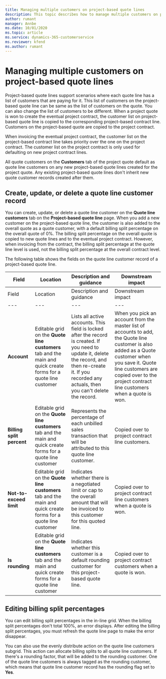 ```yaml
---
title: Managing multiple customers on project-based quote lines
description: This topic describes how to manage multiple customers on project-based quote lines.
author: rumant
manager: Annbe
ms.date: 10/01/2020
ms.topic: article
ms.service: dynamics-365-customerservice
ms.reviewer: kfend 
ms.author: rumant
---
```


# Managing multiple customers on project-based quote lines

Project-based quote lines support scenarios where each quote line has a list of customers that are paying for it. This list of customers on the project-based quote line can be same as the list of customers on the quote. You can also change the list of customers to be different. When a project quote is won to create the eventual project contract, the customer list on project-based quote line is copied to the corresponding project–based contract line. Customers on the project-based quote are copied to the project contract.

When invoicing the eventual project contract, the customer list on the project-based contract line takes priority over the one on the project contract. The customer list on the project contract is only used for defaulting on new project contract lines.

All quote customers on the **Customers** tab of the project quote default as quote line customers on any new project-based quote lines created for the project quote. Any existing project-based quote lines don't inherit new quote customer records created after them.

## Create, update, or delete a quote line customer record

You can create, update, or delete a quote line customer on the **Quote line customers** tab on the **Project-based quote line** page. When you add a new customer on the project-based quote line, the customer is also added to the overall quote as a quote customer, with a default billing split percentage on the overall quote of 0%. The billing split percentage on the overall quote is copied to new quote lines and to the eventual project contract. However, when invoicing from the contract, the billing split percentage at the quote line level is used, not the billing split percentage at the overall contract level. 

The following table shows the fields on the quote line customer record of a project-based quote line.

| Field | Location | Description and guidance | Downstream impact |
| --- | --- | --- | --- |
| Field | Location | Description and guidance | Downstream impact |
| --- | --- | --- | --- |
| **Account** | Editable grid on the **Quote line customers** tab and the main and quick create forms for a quote line customer | Lists all active accounts. This field is locked after the record is created. If you need to update it, delete the record, and then re-create it. If you recorded any actuals, then you can't delete the record. | When you pick an account from the master list of accounts to add, the Quote line customer is also added as a Quote customer when you save it. Quote line customers are copied over to the project contract line customers when a quote is won. |
| **Billing split percent** | Editable grid on the **Quote line customers** tab and the main and quick create forms for a quote line customer | Represents the percentage of each unbilled sales transaction that will be attributed to this quote line customer. | Copied over to project contract line customers. |
| **Not-to-exceed limit** | Editable grid on the **Quote line customers** tab and the main and quick create forms for a quote line customer | Indicates whether there is a negotiated limit or cap to the overall amount that will be invoiced to this customer for this quoted line. | Copied over to project contract line customers when a quote is won. |
| **Is rounding** | Editable grid on the **Quote line customers** tab and the main and quick create forms for a quote line customer | Indicates whether this customer is a default rounding customer for this project-based quote line. | Copied over to project contract customers when a quote is won. |

## Editing billing split percentages

You can edit billing split percentages in the in-line grid. When the billing split percentages don't total 100%, an error displays. After editing the billing split percentages, you must refresh the quote line page to make the error disappear.

You can also use the evenly distribute action on the quote line customers subgrid. This action can allocate billing splits to all quote line customers. If there's a rounding factor, that will be added to the rounding customer. One of the quote line customers is always tagged as the rounding customer, which means that quote line customer record has the rounding flag set to **Yes**. 